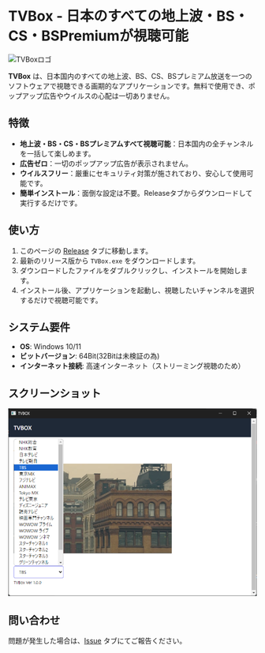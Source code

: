 # TVBox - 日本のすべての地上波・BS・CS・BSPremiumが視聴可能

![TVBoxロゴ](https://raw.githubusercontent.com/ERM073/TVBox/main/icon.ico)

**TVBox** は、日本国内のすべての地上波、BS、CS、BSプレミアム放送を一つのソフトウェアで視聴できる画期的なアプリケーションです。無料で使用でき、ポップアップ広告やウイルスの心配は一切ありません。

## 特徴

- **地上波・BS・CS・BSプレミアムすべて視聴可能**：日本国内の全チャンネルを一括して楽しめます。
- **広告ゼロ**：一切のポップアップ広告が表示されません。
- **ウイルスフリー**：厳重にセキュリティ対策が施されており、安心して使用可能です。
- **簡単インストール**：面倒な設定は不要。Releaseタブからダウンロードして実行するだけです。

## 使い方

1. このページの [Release](https://github.com/ERM073/TVBox/releases/tag/v1.0.0) タブに移動します。
2. 最新のリリース版から `TVBox.exe` をダウンロードします。
3. ダウンロードしたファイルをダブルクリックし、インストールを開始します。
4. インストール後、アプリケーションを起動し、視聴したいチャンネルを選択するだけで視聴可能です。

## システム要件

- **OS**: Windows 10/11
- **ビットバージョン**: 64Bit(32Bitは未検証の為)
- **インターネット接続**: 高速インターネット（ストリーミング視聴のため）

## スクリーンショット

![アプリケーション画面](https://raw.githubusercontent.com/ERM073/TVBox/main/2024-09-20_14h33_57.png)

## 問い合わせ

問題が発生した場合は、[Issue](https://github.com/ERM073/TVBox/issues) タブにてご報告ください。
